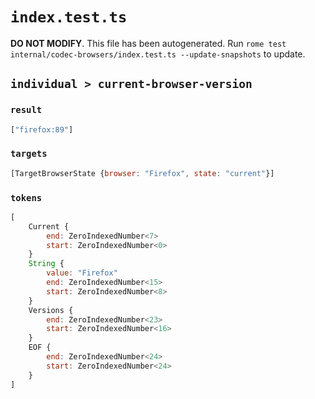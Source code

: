 # `index.test.ts`

**DO NOT MODIFY**. This file has been autogenerated. Run `rome test internal/codec-browsers/index.test.ts --update-snapshots` to update.

## `individual > current-browser-version`

### `result`

```javascript
["firefox:89"]
```

### `targets`

```javascript
[TargetBrowserState {browser: "Firefox", state: "current"}]
```

### `tokens`

```javascript
[
	Current {
		end: ZeroIndexedNumber<7>
		start: ZeroIndexedNumber<0>
	}
	String {
		value: "Firefox"
		end: ZeroIndexedNumber<15>
		start: ZeroIndexedNumber<8>
	}
	Versions {
		end: ZeroIndexedNumber<23>
		start: ZeroIndexedNumber<16>
	}
	EOF {
		end: ZeroIndexedNumber<24>
		start: ZeroIndexedNumber<24>
	}
]
```
